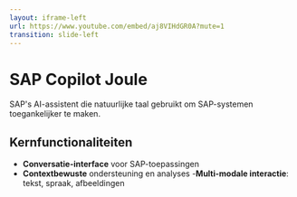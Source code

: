 ```yaml
---
layout: iframe-left
url: https://www.youtube.com/embed/aj8VIHdGR0A?mute=1
transition: slide-left
---
```


<!-- TODO: Info verdelen want het is te veel op een slide -->

# SAP Copilot Joule

SAP's AI-assistent die natuurlijke taal gebruikt om SAP-systemen toegankelijker te maken.

<div class="grid grid-cols-2 gap-6">
<div>

## Kernfunctionaliteiten
- **Conversatie-interface** voor SAP-toepassingen
- **Contextbewuste** ondersteuning en analyses
-**Multi-modale interactie**: tekst, spraak, afbeeldingen


</div>
<div>



</div>
</div>

<!-- 
    Darko
    - **Workflow-automatisering** en procesversnelling
 Integratie
- S/4HANA, SAP SuccessFactors, SAP Customer Experience
- SAP Business Technology Platform
- Verbinding met externe AI-diensten via SAP AI Core
-->
